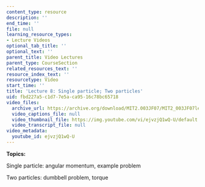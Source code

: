 ```yaml
---
content_type: resource
description: ''
end_time: ''
file: null
learning_resource_types:
- Lecture Videos
optional_tab_title: ''
optional_text: ''
parent_title: Video Lectures
parent_type: CourseSection
related_resources_text: ''
resource_index_text: ''
resourcetype: Video
start_time: ''
title: 'Lecture 8: Single particle; Two particles'
uid: fbd227a5-c1d7-7e5a-ca95-16c78bc65718
video_files:
  archive_url: https://archive.org/download/MIT2.003JF07/MIT2_003JF07lec08_220k.mp4
  video_captions_file: null
  video_thumbnail_file: https://img.youtube.com/vi/ejvzjQ1wQ-U/default.jpg
  video_transcript_file: null
video_metadata:
  youtube_id: ejvzjQ1wQ-U
---
```


**Topics:**

Single particle: angular momentum, example problem

Two particles: dumbbell problem, torque